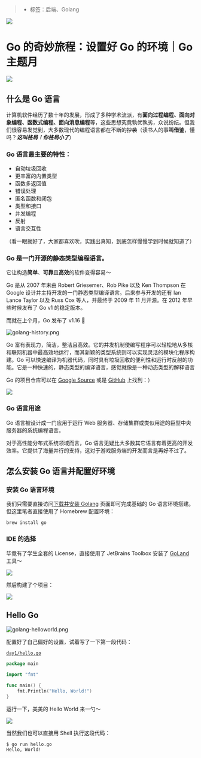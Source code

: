 > * 标签：后端、Golang

![](https://p3-juejin.byteimg.com/tos-cn-i-k3u1fbpfcp/15ee9e1f856447fba1935aa98925c0b9~tplv-k3u1fbpfcp-zoom-1.image)

# Go 的奇妙旅程：设置好 Go 的环境｜Go 主题月

![](https://p3-juejin.byteimg.com/tos-cn-i-k3u1fbpfcp/ee51d3128b444d8f89fdb67552054550~tplv-k3u1fbpfcp-zoom-1.image)

## 什么是 Go 语言

计算机软件经历了数十年的发展，形成了多种学术流派，有**面向过程编程、面向对象编程、函数式编程、面向消息编程**等，这些思想究竟孰优孰劣，众说纷纭。但我们很容易发觉到，大多数现代的编程语言都在不断的<s>抄袭</s>（读书人的事**叫借鉴**，懂吗？***这叫格局！你格局小了***）

### Go 语言最主要的特性：

* 自动垃圾回收
* 更丰富的内置类型
* 函数多返回值
* 错误处理
* 匿名函数和闭包
* 类型和接口
* 并发编程
* 反射
* 语言交互性

（看一眼就好了，大家都喜欢吹，实践出真知，到底怎样慢慢学到时候就知道了）

### Go 是一门开源的静态类型编程语言。

它让构造**简单**、**可靠**且**高效**的软件变得容易～

Go 是从 2007 年末由 Robert Griesemer、Rob Pike 以及 Ken Thompson 在 Google 设计并主持开发的一门静态类型编译语言。后来参与开发的还有 Ian Lance Taylor 以及 Russ Cox 等人，并最终于 2009 年 11 月开源。在 2012 年早些时候发布了 Go v1 的稳定版本。

而就在上个月，Go 发布了 v1.16 🎉

![golang-history.png](https://p1-juejin.byteimg.com/tos-cn-i-k3u1fbpfcp/30fbc965c581427a8c3529e9c366256a~tplv-k3u1fbpfcp-zoom-1.image)

Go 富有表现力，简洁，整洁且高效。它的并发机制使编写程序可以轻松地从多核和联网机器中最高效地运行，而其新颖的类型系统则可以实现灵活的模块化程序构建。Go 可以快速编译为机器代码，同时具有垃圾回收的便利性和运行时反射的功能。它是一种快速的，静态类型的编译语言，感觉就像是一种动态类型的解释语言

Go 的项目仓库可以在 [Google Source](https://go.googlesource.com/go) 或是 [GitHub](https://github.com/golang/go) 上找到：）

![](https://golang.org/doc/gopher/fiveyears.jpg)

### Go 语言用途

Go 语言被设计成一门应用于运行 Web 服务器、存储集群或类似用途的巨型中央服务器的系统编程语言。

对于高性能分布式系统领域而言，Go 语言无疑比大多数其它语言有着更高的开发效率。它提供了海量并行的支持，这对于游戏服务端的开发而言是再好不过了。

## 怎么安装 Go 语言并配置好环境

### 安装 Go 语言环境

我们只需要直接访问[下载并安装 Golang](https://golang.org/doc/install) 页面即可完成基础的 Go 语言环境搭建。但这里笔者直接使用了 Homebrew 配置环境：

```shell
brew install go
```

### IDE 的选择

毕竟有了学生全套的 License，直接使用了 JetBrains Toolbox 安装了 [GoLand](https://www.jetbrains.com/go/) 工具～

![](https://p6-juejin.byteimg.com/tos-cn-i-k3u1fbpfcp/858709251a0240bc8c7b5249b73249ef~tplv-k3u1fbpfcp-zoom-1.image)

然后构建了个项目：

![](https://p9-juejin.byteimg.com/tos-cn-i-k3u1fbpfcp/9bc3839baa9c490ba1d0b6f08ab45199~tplv-k3u1fbpfcp-zoom-1.image)

## Hello Go

![golang-helloworld.png](https://p6-juejin.byteimg.com/tos-cn-i-k3u1fbpfcp/3a7ab61730e240b68c4824f6c8d8ea9a~tplv-k3u1fbpfcp-zoom-1.image)

配置好了自己偏好的设置，试着写了一下第一段代码：

[`day1/hello.go`](https://github.com/PassionPenguin/AwesomeGo/blob/master/day1/hello.go)

```go
package main

import "fmt"

func main() {
	fmt.Println("Hello, World!")
}
```

运行一下，美美的 Hello World 来一勺～

![](https://p3-juejin.byteimg.com/tos-cn-i-k3u1fbpfcp/c121b76cf5d549a6a50c8eb1373773f6~tplv-k3u1fbpfcp-zoom-1.image)

当然我们也可以直接用 Shell 执行这段代码：

```shell
$ go run hello.go 
Hello, World!
```